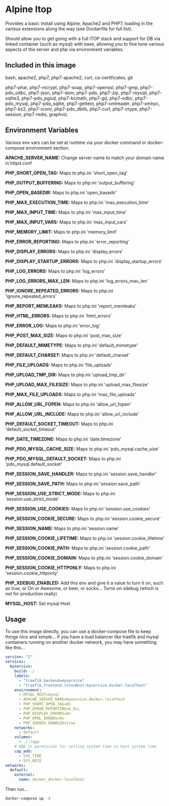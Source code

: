 # Alpine Itop

Provides a basic install using Alpine, Apache2 and PHP7, loading in the various extensions along the way (see Dockerfile for full list).

Should allow you to get going with a full ITOP stack and support for DB via linked container (such as mysql) with ease, allowing you to fine tune various aspects of the server and php via environment variables.


## Included in this image

bash, apache2, php7, php7-apache2, curl, ca-certificates, git

php7-phar, php7-mcrypt, php7-soap, php7-openssl, php7-gmp, php7-pdo_odbc, php7-json, php7-dom, php7-pdo, php7-zip, php7-mysqli, php7-sqlite3, php7-pdo_pgsql, php7-bcmath, php7-gd, php7-odbc, php7-pdo_mysql, php7-pdo_sqlite, php7-gettext, php7-xmlreader, php7-xmlrpc, php7-bz2, php7-iconv, php7-pdo_dblib, php7-curl, php7-ctype, php7-session, php7-redis, graphviz.


## Environment Variables

Various env vars can be set at runtime via your docker command or docker-compose environment section.

__APACHE_SERVER_NAME:__ Change server name to match your domain name in httpd.conf

__PHP_SHORT_OPEN_TAG:__ Maps to php.ini 'short_open_tag'

__PHP_OUTPUT_BUFFERING:__ Maps to php.ini 'output_buffering'

__PHP_OPEN_BASEDIR:__ Maps to php.ini 'open_basedir'

__PHP_MAX_EXECUTION_TIME:__ Maps to php.ini 'max_execution_time'

__PHP_MAX_INPUT_TIME:__ Maps to php.ini 'max_input_time'

__PHP_MAX_INPUT_VARS:__ Maps to php.ini 'max_input_vars'

__PHP_MEMORY_LIMIT:__ Maps to php.ini 'memory_limit'

__PHP_ERROR_REPORTING:__ Maps to php.ini 'error_reporting'

__PHP_DISPLAY_ERRORS:__ Maps to php.ini 'display_errors'

__PHP_DISPLAY_STARTUP_ERRORS:__ Maps to php.ini 'display_startup_errors'

__PHP_LOG_ERRORS:__ Maps to php.ini 'log_errors'

__PHP_LOG_ERRORS_MAX_LEN:__ Maps to php.ini 'log_errors_max_len'

__PHP_IGNORE_REPEATED_ERRORS:__ Maps to php.ini 'ignore_repeated_errors'

__PHP_REPORT_MEMLEAKS:__ Maps to php.ini 'report_memleaks'

__PHP_HTML_ERRORS:__ Maps to php.ini 'html_errors'

__PHP_ERROR_LOG:__ Maps to php.ini 'error_log'

__PHP_POST_MAX_SIZE:__ Maps to php.ini 'post_max_size'

__PHP_DEFAULT_MIMETYPE:__ Maps to php.ini 'default_mimetype'

__PHP_DEFAULT_CHARSET:__ Maps to php.ini 'default_charset'

__PHP_FILE_UPLOADS:__ Maps to php.ini 'file_uploads'

__PHP_UPLOAD_TMP_DIR:__ Maps to php.ini 'upload_tmp_dir'

__PHP_UPLOAD_MAX_FILESIZE:__ Maps to php.ini 'upload_max_filesize'

__PHP_MAX_FILE_UPLOADS:__ Maps to php.ini 'max_file_uploads'

__PHP_ALLOW_URL_FOPEN:__ Maps to php.ini 'allow_url_fopen'

__PHP_ALLOW_URL_INCLUDE:__ Maps to php.ini 'allow_url_include'

__PHP_DEFAULT_SOCKET_TIMEOUT:__ Maps to php.ini 'default_socket_timeout'

__PHP_DATE_TIMEZONE:__ Maps to php.ini 'date.timezone'

__PHP_PDO_MYSQL_CACHE_SIZE:__ Maps to php.ini 'pdo_mysql.cache_size'

__PHP_PDO_MYSQL_DEFAULT_SOCKET:__ Maps to php.ini 'pdo_mysql.default_socket'

__PHP_SESSION_SAVE_HANDLER:__ Maps to php.ini 'session.save_handler'

__PHP_SESSION_SAVE_PATH:__ Maps to php.ini 'session.save_path'

__PHP_SESSION_USE_STRICT_MODE:__ Maps to php.ini 'session.use_strict_mode'

__PHP_SESSION_USE_COOKIES:__ Maps to php.ini 'session.use_cookies'

__PHP_SESSION_COOKIE_SECURE:__ Maps to php.ini 'session.cookie_secure'

__PHP_SESSION_NAME:__ Maps to php.ini 'session.name'

__PHP_SESSION_COOKIE_LIFETIME:__ Maps to php.ini 'session.cookie_lifetime'

__PHP_SESSION_COOKIE_PATH:__ Maps to php.ini 'session.cookie_path'

__PHP_SESSION_COOKIE_DOMAIN:__ Maps to php.ini 'session.cookie_domain'

__PHP_SESSION_COOKIE_HTTPONLY:__ Maps to php.ini 'session.cookie_httponly'

__PHP_XDEBUG_ENABLED:__ Add this env and give it a value to turn it on, such as true, or On or Awesome, or beer, or socks... Turns on xdebug (which is not for production really)

__MYSQL_HOST:__ Set mysql Host


## Usage

To use this image directly, you can use a docker-compose file to keep things nice and simple... if you have a load balancer like traefik and mysql containers running on another docker network, you may have something like this...


```yml
version: "2"
services:
  myservice:
    build: ./
    labels:
      - "traefik.backend=myservice"
      - "traefik.frontend.rule=Host:myservice.docker.localhost"
    environment:
      - MYSQL_HOST=mysql
      - APACHE_SERVER_NAME=myservice.docker.localhost
      - PHP_SHORT_OPEN_TAG=On
      - PHP_ERROR_REPORTING=E_ALL
      - PHP_DISPLAY_ERRORS=On
      - PHP_HTML_ERRORS=On
      - PHP_XDEBUG_ENABLED=true
    networks:
      - default
    volumes:
      - ./:/app
	# ADD in permission for setting system time to host system time
    cap_add:
      - SYS_TIME
      - SYS_NICE
networks:
  default:
    external:
      name: docker_docker-localhost
```

Then run...

```bash
docker-compose up -d
```
